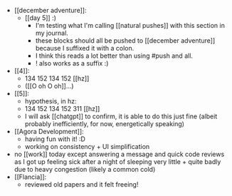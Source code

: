 - [[december adventure]]:
  - [[day 5]] :)
    - I'm testing what I'm calling [[natural pushes]] with this section in my journal.
    - these blocks should all be pushed to [[december adventure]] because I suffixed it with a colon.
    - I think this reads a lot better than using #push and all.
    - ! also works as a suffix :)
- [[4]]:
  - 134 152 134 152 [[hz]]
  - ([[O oh O oh]]...)
- [[5]]:
  - hypothesis, in hz:
  - 134 152 134 152 311 [[hz]]
  - I will ask [[chatgpt]] to confirm, it is able to do this just fine (albeit probably inefficiently, for now, energetically speaking)
- [[Agora Development]]:
  - having fun with it! :D
  - working on consistency + UI simplification
- no [[work]] today except answering a message and quick code reviews as I got up feeling sick after a night of sleeping very little + quite badly due to heavy congestion (likely a common cold)
- [[Flancia]]:
  - reviewed old papers and it felt freeing!

